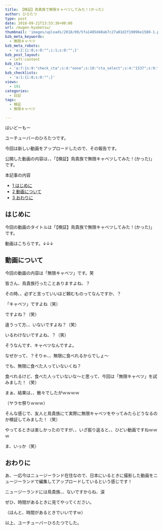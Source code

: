 ```yaml
---
title: 【検証】鳥貴族で無限キャベツしてみた！(かった)
author: ひろたつ
type: post
date: 2018-09-21T13:53:38+00:00
url: /mugen-kyabetsu/
thumbnail: 'images/uploads/2018/09/5fa1485d40ab7c27a01d2f19096e1580-1.png?fit=304%2C171&ssl=1'
bzb_meta_keywords:
  - 無限キャベツ
bzb_meta_robots:
  - 'a:2:{i:0;s:0:"";i:1;s:0:"";}'
bzb_post_layout:
  - left-content
bzb_cta:
  - 'a:7:{s:9:"check_cta";s:4:"none";s:10:"cta_select";s:4:"1537";s:9:"org_title";s:0:"";s:9:"org_image";s:0:"";s:11:"org_content";s:0:"";s:15:"org_button_text";s:0:"";s:14:"org_button_url";s:0:"";}'
bzb_checklists:
  - 'a:1:{i:0;s:0:"";}'
views:
  - 191
categories:
  - 日記
tags:
  - 検証
  - 無限キャベツ

---
```

はいどーもー
  
ユーチューバーのひろたつです。

今回は新しい動画をアップロードしたので、その報告です。
  
公開した動画の内容は、、「【検証】鳥貴族で無限キャベツしてみた！(かった)」です。

<!--more-->

<div id="toc_container" class="toc_transparent no_bullets">
  <p class="toc_title">
    本記事の内容
  </p>
  
  <ul class="toc_list">
    <li>
      <a href="#i"><span class="toc_number toc_depth_1">1</span> はじめに</a>
    </li>
    <li>
      <a href="#i-2"><span class="toc_number toc_depth_1">2</span> 動画について</a>
    </li>
    <li>
      <a href="#i-3"><span class="toc_number toc_depth_1">3</span> おわりに</a>
    </li>
  </ul>
</div>

## <span id="i">はじめに</span>

今回の動画のタイトルは「【検証】鳥貴族で無限キャベツしてみた！(かった)」です。

動画はこちらです。↓↓↓
  

## <span id="i-2">動画について</span>

今回の動画の内容は「無限キャベツ」です。笑

皆さん、鳥貴族行ったことありますよね、？
  
その時、、必ずと言っていいほど頼むものってなんですか、？

「キャベツ」ですよね（笑）

ですよね？（笑）

違うって方、、いないですよね？（笑）

いるわけないですよね、？（笑）

そうなんです、キャベツなんですよ。
  
なぜかって、？そりゃ、、無限に食べれるからでしょ〜

でも、無限に食べた人っていないくね？
  
食べれるけど、食べた人っていないな〜と思って、今回は「無限キャベツ」を試みました！（笑）

まぁ、結果は、、散々でしたがｗｗｗｗ
  
（ヤラセ祭りｗｗｗ）

そんな感じで、友人と鳥貴族にて実際に無限キャベツをやってみたらどうなるのか検証してみました！（笑）

やってるときは楽しかったのですが、、いざ振り返ると、、ひどい動画ですねｗｗｗ
  
ま、いっか（笑）

## <span id="i-3">おわりに</span>

あ、一応今はニュージーランド在住なので、日本にいるときに撮影した動画をニュージーランドで編集してアップロードしているという感じです！

ニュージーランドには鳥貴族、、ないですからね、涙

ぜひ、時間があるときに見てやってください。
  
（ほんと、時間があるときでいいですｗ）

以上、ユーチューバーひろたつでした。

<div style="font-size: 0px; height: 0px; line-height: 0px; margin: 0; padding: 0; clear: both;">
</div>
